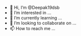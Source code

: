 - 👋 Hi, I’m @Deepak19dsb
- 👀 I’m interested in ...
- 🌱 I’m currently learning ...
- 💞️ I’m looking to collaborate on ...
- 📫 How to reach me ...

<!---
Deepak19dsb/Deepak19dsb is a ✨ special ✨ repository because its `README.md` (this file) appears on your GitHub profile.
You can click the Preview link to take a look at your changes.
--->

